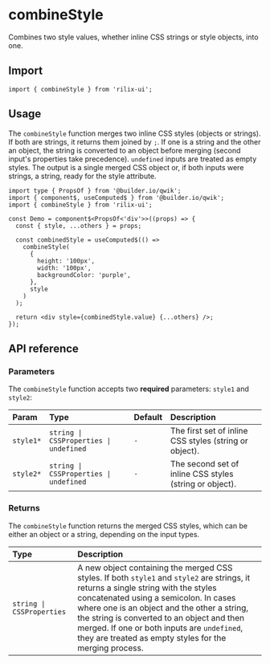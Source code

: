 # combineStyle

Combines two style values, whether inline CSS strings or style objects, into one.

## Import

```tsx
import { combineStyle } from 'rilix-ui';
```

## Usage

The `combineStyle` function merges two inline CSS styles (objects or strings). If both are strings, it returns them joined by `;`. If one is a string and the other an object, the string is converted to an object before merging (second input's properties take precedence). `undefined` inputs are treated as empty styles. The output is a single merged CSS object or, if both inputs were strings, a string, ready for the style attribute.

```tsx
import type { PropsOf } from '@builder.io/qwik';
import { component$, useComputed$ } from '@builder.io/qwik';
import { combineStyle } from 'rilix-ui';

const Demo = component$<PropsOf<'div'>>((props) => {
  const { style, ...others } = props;

  const combinedStyle = useComputed$(() =>
    combineStyle(
      {
        height: '100px',
        width: '100px',
        backgroundColor: 'purple',
      },
      style
    )
  );

  return <div style={combinedStyle.value} {...others} />;
});
```

## API reference

### Parameters

The `combineStyle` function accepts two **required** parameters: `style1` and `style2`:

| Param     | Type                                   | Default | Description                                             |
| :-------- | :------------------------------------- | :------ | :------------------------------------------------------ |
| `style1*` | `string \| CSSProperties \| undefined` | `-`     | The first set of inline CSS styles (string or object).  |
| `style2*` | `string \| CSSProperties \| undefined` | `-`     | The second set of inline CSS styles (string or object). |

### Returns

The `combineStyle` function returns the merged CSS styles, which can be either an object or a string, depending on the input types.

| Type                      | Description                                                                                                                                                                                                                                                                                                                                                                         |
| :------------------------ | :---------------------------------------------------------------------------------------------------------------------------------------------------------------------------------------------------------------------------------------------------------------------------------------------------------------------------------------------------------------------------------- |
| `string \| CSSProperties` | A new object containing the merged CSS styles. If both `style1` and `style2` are strings, it returns a single string with the styles concatenated using a semicolon. In cases where one is an object and the other a string, the string is converted to an object and then merged. If one or both inputs are `undefined`, they are treated as empty styles for the merging process. |

